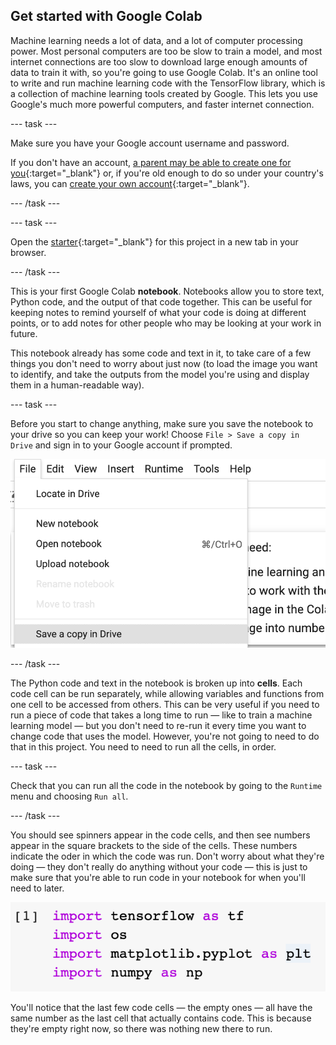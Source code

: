 ## Get started with Google Colab
Machine learning needs a lot of data, and a lot of computer processing power. Most personal computers are too be slow to train a model, and most internet connections are too slow to download large enough amounts of data to train it with, so you're going to use Google Colab. It's an online tool to write and run machine learning code with the TensorFlow library, which is a collection of machine learning tools created by Google. This lets you use Google's much more powerful computers, and faster internet connection.

--- task ---

Make sure you have your Google account username and password.


If you don't have an account, [a parent may be able to create one for you](https://support.google.com/families/answer/7103338){:target="_blank"} or, if you're old enough to do so under your country's laws, you can [create your own account](https://accounts.google.com/signup){:target="_blank"}.

--- /task ---

--- task ---

Open the [starter](https://colab.research.google.com/drive/12KHBw8tn3s9NkcXXUK2MdhC9hLpHAxLs?usp=sharing){:target="_blank"} for this project in a new tab in your browser. 

--- /task ---

This is your first Google Colab **notebook**. Notebooks allow you to store text, Python code, and the output of that code together. This can be useful for keeping notes to remind yourself of what your code is doing at different points, or to add notes for other people who may be looking at your work in future.

This notebook already has some code and text in it, to take care of a few things you don't need to worry about just now (to load the image you want to identify, and take the outputs from the model you're using and display them in a human-readable way).

--- task ---

Before you start to change anything, make sure you save the notebook to your drive so you can keep your work! Choose `File > Save a copy in Drive` and sign in to your Google account if prompted.

![The 'File' menu in Google Colab, with 'Save a copy in Drive' highlighted.](images/save_to_drive.png)

--- /task ---

The Python code and text in the notebook is broken up into **cells**. Each code cell can be run separately, while allowing variables and functions from one cell to be accessed from others. This can be very useful if you need to run a piece of code that takes a long time to run — like to train a machine learning model — but you don't need to re-run it every time you want to change code that uses the model. However, you're not going to need to do that in this project. You need to need to run all the cells, in order.

--- task ---

Check that you can run all the code in the notebook by going to the `Runtime` menu and choosing `Run all`.

--- /task ---

You should see spinners appear in the code cells, and then see numbers appear in the square brackets to the side of the cells. These numbers indicate the oder in which the code was run. Don't worry about what they're doing — they don't really do anything without your code — this is just to make sure that you're able to run code in your notebook for when you'll need to later.

![The number '1' in square brackets to the side of four lines of code which import libraries used in the project.](images/execution_order.png)

You'll notice that the last few code cells — the empty ones — all have the same number as the last cell that actually contains code. This is because they're empty right now, so there was nothing new there to run.
